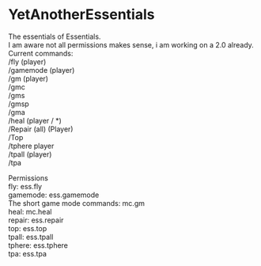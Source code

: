 # YetAnotherEssentials
The essentials of Essentials.
<br>
I am aware not all permissions makes sense, i am working on a 2.0 already.
<br>
Current commands:
<br>
/fly (player)
<br>
/gamemode (player)
<br>
/gm (player)
<br>
/gmc
<br>
/gms
<br>
/gmsp
<br>
/gma
<br>
/heal (player / *)
<br>
/Repair (all) (Player)
<br>
/Top
<br>
/tphere player
<br>
/tpall (player)
<br>
/tpa
<br>

Permissions
<br>
fly: ess.fly
<br>
gamemode: ess.gamemode
<br>
The short game mode commands: mc.gm
<br>
heal: mc.heal
<br>
repair: ess.repair
<br>
top: ess.top
<br>
tpall: ess.tpall
<br>
tphere: ess.tphere
<br>
tpa: ess.tpa
<br>
